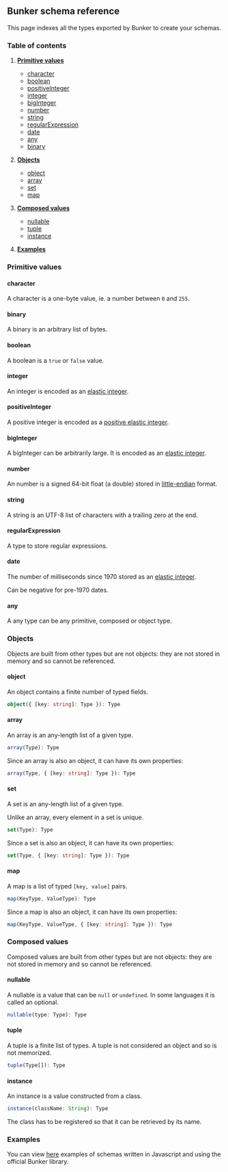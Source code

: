 ## Bunker schema reference

This page indexes all the types exported by Bunker to create your schemas.

### Table of contents
1. [**Primitive values**](#primitive-values)
   - [character](#character)
   - [boolean](#boolean)
   - [positiveInteger](#positiveinteger)
   - [integer](#integer)
   - [bigInteger](#biginteger)
   - [number](#number)
   - [string](#string)
   - [regularExpression](#regularexpression)
   - [date](#date)
   - [any](#any)
   - [binary](#binary)

2. [**Objects**](#objects)
   - [object](#object)
   - [array](#array)
   - [set](#set)
   - [map](#map)

3. [**Composed values**](#composed-values)
   - [nullable](#nullable)
   - [tuple](#tuple)
   - [instance](#instance)

4. [**Examples**](#examples)

### <a name="primitive-values"></a> Primitive values

#### character
A character is a one-byte value, ie. a number between `0` and `255`.

#### binary
A binary is an arbitrary list of bytes.

#### boolean
A boolean is a `true` or `false` value.

#### integer
An integer is encoded as an [elastic integer](https://github.com/digital-loukoum/bunker/tree/main/documentation/specifications#elastic-integers).

#### positiveInteger
A positive integer is encoded as a [positive elastic integer](https://github.com/digital-loukoum/bunker/tree/main/documentation/specifications#elastic-integers).

#### bigInteger
A bigInteger can be arbitrarily large. It is encoded as an [elastic integer](https://github.com/digital-loukoum/bunker/tree/main/documentation/specifications#elastic-integers).

#### number
An number is a signed 64-bit float (a double) stored in [little-endian](https://en.wikipedia.org/wiki/Endianness) format.

#### string
A string is an UTF-8 list of characters with a trailing zero at the end.

#### regularExpression
A type to store regular expressions.

#### date

The number of milliseconds since 1970 stored as an [elastic integer](https://github.com/digital-loukoum/bunker/tree/main/documentation/specifications#elastic-integers).

Can be negative for pre-1970 dates.

#### any
A any type can be any primitive, composed or object type.


### Objects

Objects are built from other types but are not objects: they are not stored in memory and so cannot be referenced.


#### object
An object contains a finite number of typed fields.
```ts
object({ [key: string]: Type }): Type
```

#### array
An array is an any-length list of a given type.

```ts
array(Type): Type
```

Since an array is also an object, it can have its own properties:
```ts
array(Type, { [key: string]: Type }): Type
```


#### set
A set is an any-length list of a given type.

Unlike an array, every element in a set is unique.

```ts
set(Type): Type
```

Since a set is also an object, it can have its own properties:
```ts
set(Type, { [key: string]: Type }): Type
```

#### map
A map is a list of typed `[key, value]` pairs.

```ts
map(KeyType, ValueType): Type
```

Since a map is also an object, it can have its own properties:
```ts
map(KeyType, ValueType, { [key: string]: Type }): Type
```

### <a name="composed-values"></a> Composed values

Composed values are built from other types but are not objects: they are not stored in memory and so cannot be referenced.

#### nullable
A nullable is a value that can be `null` or `undefined`. In some languages it is called an optional.
```ts
nullable(type: Type): Type
```

#### tuple
A tuple is a finite list of types. A tuple is not considered an object and so is not memorized.
```ts
tuple(Type[]): Type
```

#### instance
An instance is a value constructed from a class.

```ts
instance(className: String): Type
```

The class has to be registered so that it can be retrieved by its name.


### Examples

You can view [here](https://github.com/digital-loukoum/bunker/tree/main/documentation/examples/ecmascript/schema) examples of schemas written in Javascript and using the official Bunker library.
